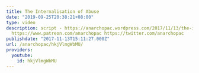 ```yaml
---
title: The Internalisation of Abuse
date: "2019-09-25T20:38:21+08:00"
type: video
description: script - https://anarchopac.wordpress.com/2017/11/13/the-internalisation-of-abuse/
  https://www.patreon.com/anarchopac https://twitter.com/anarchopac
publishdate: "2017-11-13T15:11:27.000Z"
url: /anarchopac/hkjVlmgWbMU/
providers:
  youtube:
    id: hkjVlmgWbMU
---
```

